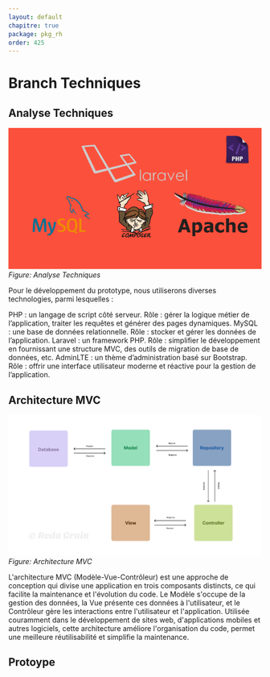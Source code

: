 ```yaml
---
layout: default
chapitre: true
package: pkg_rh
order: 425
---
```


# Branch Techniques

## Analyse Techniques

![Analyse Techniques](./images/Instalar-Laravel-con-Apache-y-MySQL.png)
*Figure: Analyse Techniques*

Pour le développement du prototype, nous utiliserons diverses technologies, parmi lesquelles :

PHP : un langage de script côté serveur. Rôle : gérer la logique métier de l’application, traiter les requêtes et générer des pages dynamiques.
MySQL : une base de données relationnelle. Rôle : stocker et gérer les données de l’application.
Laravel : un framework PHP. Rôle : simplifier le développement en fournissant une structure MVC, des outils de migration de base de données, etc.
AdminLTE : un thème d’administration basé sur Bootstrap. Rôle : offrir une interface utilisateur moderne et réactive pour la gestion de l’application.

## Architecture MVC

![Architecture MVC](./images/mvc.jpg)
*Figure: Architecture MVC*

L'architecture MVC (Modèle-Vue-Contrôleur) est une approche de conception qui divise une application en trois composants distincts, ce qui facilite la maintenance et l'évolution du code. Le Modèle s'occupe de la gestion des données, la Vue présente ces données à l'utilisateur, et le Contrôleur gère les interactions entre l'utilisateur et l'application. Utilisée couramment dans le développement de sites web, d'applications mobiles et autres logiciels, cette architecture améliore l'organisation du code, permet une meilleure réutilisabilité et simplifie la maintenance.

## Protoype
